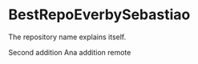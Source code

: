 # BestRepoEverbySebastiao
The repository name explains itself.

Second addition
Ana addition remote

